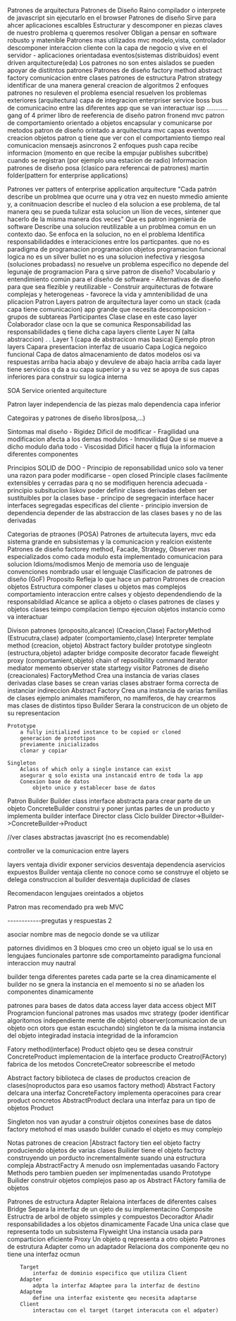 Patrones de arquitectura
Patrones de Diseño
Raino
	compilador o interprete de javascript
	sin ejecutarlo en el browser
Patrones de diseño
	Sirve para ahcer aplicaciones escalbles
	Estructurar y descomponer en piezas claves de nuestro problema q queremos resolver
	Obligan a pensar en software robusto y matenible
Patrones mas utilizados
	mvc
		modelo,vista, controlador
		descomponer interaccion cliente con la capa de negocio q vive en el servidor
		- aplicaciones orientadasa eventos(sistemas distribuidos)
		event driven arquitecture(eda)
Los patrones no son entes aislados se pueden apoyar de distitntos patrones
Patrones de diseño
	factory method
	abstract factory
comunicacion entre clases
	patrones de estructura
Patron strategy
	identificar de una manera general
creacion de algoritmos
	2 enfoques
patrones 
	no resuleven el problema esencial
	resuelven los problemas exteriores (arquitectura)
capa de integracion
	enterpriser service boss
		bus de comunicacino entre las diferentes app que se van interactuar
isp
	............
gang of 4
	primer libro de reeferencia de diseño
patron fronend
	mvc
patron de comportamiento
orientado a objetos
	encapsular
	y comunicarse por metodos
patron de diseño
	orintado a arquitectura
		mvc
		capas
		eventos
	creacion objetos
	patron q tiene que ver con el comportamiento
tiempo real
comunicacion 
	mensaejs asincronos
	2 enfoques
		push
			capa recibe informacion (momento en que recibe la empujar publishes subcritbe)
			cuando se registran (por ejemplo una estacion de radio)
Informacion patrones de diseño
	posa (clasico para referencai de patrones)
	martin folder(pattern for enterprise applications)

Patrones
	ver patters of enterprise application arquitecture
	"Cada patrón describe un problmea que ocurre una y otra vez en nuesto mmedio amiente y, a conitnuacion describe el nucleo d ela solucion a ese problema, de tal manera qeu se pueda tulizar esta solucion un llion de veces, sintener que hacerlo de la misma manera dos veces"
Que es patron ingenieria de software
	Describe una solucion reutilizable a un problmea comun en un contexto dao.
	Se enfoca en la solucion, no en el problema
	Identifica responsabilidaddes e interaciciones entre los particpantes.
que no es
	paradigma de programacion
		programacion objetos
		programacion funcional 
		logica
	no es un silver bullet
	no es una solucion inefectiva y riesgosa (soluciones probadass)
	no resuelve un problema especifico
	no depende del legunaje de programacion
Para q sirve patron de diseño?
	Vocabulario y entendimiento común para el diseño de software
	- Alternativas de diseño para que sea flezible y reutilizable
	- Construir arquitecturas de fotware complejas y heterogeneas
	- favorece la vida y amntenibilidad de una plicacion
Patron Layers
	patron de arquitectura
	layer como un stack (cada capa tiene comunicacion)
	app grande que necesita descomposicion
	- grupos de subtareas
	Participantes
		Clase
			clase en este caso layer
		Colaborador
			clase ocn la que se comunica
		Responsabilidad
			las responsabilidades q tiene dicha capa
	layers
		cliente
		Layer N (alta abstraccion)
		.
		.
		Layer 1 (capa de abstracicon mas basica)
	Ejemplo ptron layers
		Capara presentacion
			interfaz de usuario
		Capa Logica
			negoico funcional
		Capa de datos
			almacenamiento de datos
	modelos osi
		va respuestas arriba hacia abajo
		y devuleve de abajo hacia arriba
	cada layer tiene servicios q da a su capa superior y a su vez se apoya de sus capas inferiores para construir su logica interna

SOA
	Service oriented arquitecture

Patron layer
	independencia de las piezas
	malo
		dependencia capa inferior

Categoiras y patrones de diseño
	libros(posa,...)

Sintomas mal diseño
	- Rigidez
		Dificil de modificar
	- Fragilidad
		una modificacion afecta a los demas modulos
	- Inmovilidad
		Que si se mueve a dicho modulo daña todo
	- Viscosidad
		Dificil hacer q fluja la informacion diferentes componentes

Principios SOLID de DOO
	- Principio de reponsabilidad unico
		solo va tener una razon para poder modificarse
	- open closed Principle
		clases facilmente extensibles y cerradas para q no se modifiquen
		herencia adecuada
	- principio subsitucion liskov
		poder definir clases derivadas deben ser sustituibles por la clases base
	- principo de segregacin interface
		hacer interfaces segregadas especificas del cliente
	- principio inversion de dependencia
		depender de las abstraccion de las clases bases y no de las derivadas

Categorias de ptraones (POSA)
	Patrones de artuitecuta
		layers, mvc eda
			sistema grande en subsistemas y la comunicacion y realcion existente
	Patrones de diseño
		factorey method, Facade, Strategy, Observer
			mas especializados
			como cada modulo esta implementado
			comunicacion para solucion
		Idioms/modismos
			Menjo de memoria
			uso de lenguaje
			convenciones nombrado
				usar el lenguaje
Clasificacion de patrones de diseño
(GoF)
	Proposito
		Refleja lo que hace un patron
		Patrones de creacion
			objetos
		Estructura
			componer clases u objetos mas complejos
		comportamiento
			interaccion entre calses y objesto dependendiendo de la responsabildiad
	Alcance
		se aplica a objeto o clases
		patrones de clases y objetos
			clases
				teimpo compilacion
				tiempo ejecuion
			objetos
				instancio como va interactuar

Divison patrones
	(proposito,alcance)
	(Creacion,Clase)
		FactoryMethod
	(Estrucutra,clase)
		adpater
	(comportamiento,clase)
		Interpreter
		template method
	(creacion, objeto)
		Abstract factory
		builder
		prototype
		singleotn
	(estructura,objeto)
		adapter
		bridge
		composite
		decorator
		facade
		fleweight
		proxy
	(comportamient,objeto)
		chain of repsoilbility
		command
		iterator
		mediator
		memento
		observer
		state
		startegy
		visitor
Patrones de diseño (creacionales)
	FactoryMethod
		Crea una instancia de varias clases derivadas
		clase bases se crean varias clases
		abstraer forma correcta de instanciar
		indireccion
	Abstract Factory
		Crea una instancia de varias familias de clases
		ejemplo animales mamiferon, no mamiferos, de hay crearmos mas clases de distintos tipso
	Builder
		Serara la construcicon de un objeto de su representacion

	Prototype
		a fully initialized instance to be copied or cloned
		generacion de prototipos
		previamente inicializados
		clonar y copiar

	Singleton
		Aclass of which only a single instance can exist
		asegurar q solo exista una instancaid entro de toda la app
		Conexion base de datos
			objeto unico y establecer base de datos
Patron Builder
	Builder class
		interface abstracta para crear parte de un objeto
	ConcreteBuilder
		construi y poner juntas partes de un producto y implementa builder interface
	Director class
Ciclo builder
Director->Builder->ConcreteBuilder->Product

//ver clases abstractas javascript (no es recomendable)

controller ve la comunicacion entre layers

layers
	ventaja
		dividir
		exponer servicios
	desventaja
		dependencia aservicios expuestos
Builder
	ventaja
		cliente no conoce como se construye el objeto
		se delega construccion al builder
	desventaja
		duplicidad de clases

Recomendacon lengujaes oreintados a objetos

Patron mas recomendado pra web
	MVC

------------pregutas y respuestas 2 

asociar nombre mas de negocio donde se va utilizar

patornes
	dividimos en 3 bloques
		cmo creo un objeto
			igual se lo usa en lengujaes funcionales
		partonre sde comportameinto
			paradigma funcional
				interaccion muy nautral

builder
	tenga diferentes paretes
		cada parte se la crea dinamicamente
	el builder no se gnera la instancia en el memoento
	si no se añaden los componentes dinamicamente

patrones para bases de datos
	data access layer
	data access object
MIT
	Programcion funcional
patrones mas usados
	mvc
	strategy (poder identificar algoritomos independiente mente dle objeto)
	observer(comunicacion de un objeto ocn otors que estan escuchando)
singleton
	te da la misma instancia del objeto
		integiradad instacia
		integridad de la inforamcion

Fatory method(interface)
	Product
		objeto qeu se desea construir
	ConcreteProduct
		implementacion de la interface producto
	Creatro(FActory)
		fabrica de los metodos
	ConcreteCreator
		sobreescribe el metodo

Abstract factory
	biblioteca de clases de productos
	creacion de clases(noproductos para eso usamos factory method)
	Abstract Factory
		delcara una interfaz
	ConcreteFactory
		implementa operacoines para crear product ocncretos
	AbstractProduct
		declara una interfaz para un tipo de objetos
	Product

Singleton
	nos van ayudar a construir objetos
	conexines base de datos
factory metohod 
	el mas usasdo
builder cunado el objeto es muy complejo

Notas patrones de creacion
|Abstract factory tien eel objeto factry produciendo objetos de varias clases
	Builider
		tiene el objeto factroy construyendo un porducto incrementalmente suando una estructura compleja
	AbstractFactry
		A menudo osn implementadas uasando Factory Methods pero tambien pueden ser implmenentadas usando Prototype
	Builider
		construir objetos complejos paso ap os
	Abstract FActory
		familia de objetos 

Patrones de estructura
	Adapter
		Relaiona interfaces de diferentes calses
	Bridge
		Separa la interfaz de un ojeto de su implementacino
	Composite
		Estructra de arbol de objeto ssimples y compuestos
	Decoradtor
		Añadir responsabilidades a los objetos dinamicamente
	Facade
		Una unica clase que representa todo un subsistema
	Flyweight
		Una instancia usada para comparticion eficiente
	Proxy
		Un objeto q representa a otro objeto
Patrones de estrutura
	Adapter
		como un adaptador
		Relaciona dos componente qeu no tiene una interfaz ocmun

		Target
			interfaz de dominio especifico que utiliza Client
		Adapter
			adpta la interfaz Adaptee para la interfaz de destino
		Adaptee
			define una interfaz existente qeu necesita adaptarse
		Client
			interactau con el target (target interacuta con el adpater)